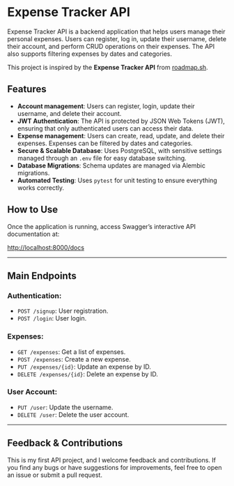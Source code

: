 # Expense Tracker API

Expense Tracker API is a backend application that helps users manage their personal expenses. Users can register, log in, update their username, delete their account, and perform CRUD operations on their expenses. The API also supports filtering expenses by dates and categories.

This project is inspired by the **Expense Tracker API** from [roadmap.sh](https://roadmap.sh).

## Features
- **Account management**: Users can register, login, update their username, and delete their account.
- **JWT Authentication**: The API is protected by JSON Web Tokens (JWT), ensuring that only authenticated users can access their data.
- **Expense management**: Users can create, read, update, and delete their expenses. Expenses can be filtered by dates and categories.
- **Secure & Scalable Database**: Uses PostgreSQL, with sensitive settings managed through an `.env` file for easy database switching.
- **Database Migrations**: Schema updates are managed via Alembic migrations.
- **Automated Testing**: Uses `pytest` for unit testing to ensure everything works correctly.

## How to Use

Once the application is running, access Swagger’s interactive API documentation at:

[http://localhost:8000/docs](http://localhost:8000/docs)

---

## Main Endpoints

### Authentication:
- `POST /signup`: User registration.
- `POST /login`: User login.

### Expenses:
- `GET /expenses`: Get a list of expenses.
- `POST /expenses`: Create a new expense.
- `PUT /expenses/{id}`: Update an expense by ID.
- `DELETE /expenses/{id}`: Delete an expense by ID.

### User Account:
- `PUT /user`: Update the username.
- `DELETE /user`: Delete the user account.

---

## Feedback & Contributions

This is my first API project, and I welcome feedback and contributions. If you find any bugs or have suggestions for improvements, feel free to open an issue or submit a pull request.


